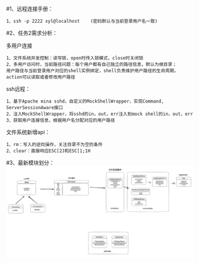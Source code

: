 #1、远程连接手册：

    1、ssh -p 2222 xyl@localhost    (密码默认与当前登录用户名一致)

#2、任务2需求分析：

多用户连接

    1、文件系统并发控制：读写锁，open时传入锁模式，close时关闭锁
    2、多用户访问时，当前路径问题：每个用户都有自己独立的路径信息，默认为根目录；
    用户路径与当前登录用户对应的shell实例绑定，shell负责维护用户路径的生命周期，action可以读取或者修改用户路径

ssh远程：

    1、基于Apache mina sshd，自定义的MockShellWrapper，实现Command, ServerSessionAware接口
    2、注入MockShellWrapper，将sshd的in，out，err注入到mock shell的in，out，err
    3、获取用户连接信息，根据用户名分配对应的用户路径

文件系统新增api：

    1、rm：写入的逆向操作，关注目录不为空的条件
    2、clear：直接响应ESC[2J和ESC[1;1H

#3、最新模块划分：
![img_5.png](img_5.png)


